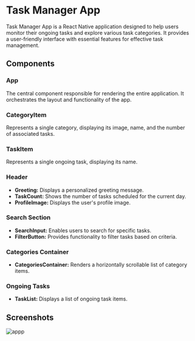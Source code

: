 # Task Manager App

Task Manager App is a React Native application designed to help users monitor their ongoing tasks and explore various task categories. It provides a user-friendly interface with essential features for effective task management.

## Components

### App

The central component responsible for rendering the entire application. It orchestrates the layout and functionality of the app.

### CategoryItem

Represents a single category, displaying its image, name, and the number of associated tasks.

### TaskItem

Represents a single ongoing task, displaying its name.

### Header

- **Greeting:** Displays a personalized greeting message.
- **TaskCount:** Shows the number of tasks scheduled for the current day.
- **ProfileImage:** Displays the user's profile image.

### Search Section

- **SearchInput:** Enables users to search for specific tasks.
- **FilterButton:** Provides functionality to filter tasks based on criteria.

### Categories Container

- **CategoriesContainer:** Renders a horizontally scrollable list of category items.

### Ongoing Tasks

- **TaskList:** Displays a list of ongoing task items.

## Screenshots

![appp](https://github.com/areyouagod23/rn-assignment3-10956133/assets/screenshot.PNG)
